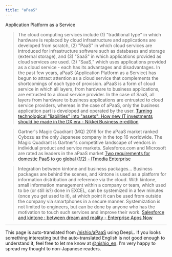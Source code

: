 ```yaml
---
title: "aPaaS"
---
```


Application Platform as a Service

> The cloud computing services include (1) "traditional type" in which hardware is replaced by cloud infrastructure and applications are developed from scratch, (2) "PaaS" in which cloud services are introduced for infrastructure software such as databases and storage (external storage), and (3) "SaaS" in which applications provided as cloud services are used. (3) "SaaS," which uses applications provided as a cloud service - each has its advantages and disadvantages.
> In the past few years, aPaaS (Application Platform as a Service) has begun to attract attention as a cloud service that complements the shortcomings of each type of provision. aPaaS is a form of cloud service in which all layers, from hardware to business applications, are entrusted to a cloud service provider. In the case of SaaS, all layers from hardware to business applications are entrusted to cloud service providers, whereas in the case of aPaaS, only the business application part is developed and operated by the user.
[Turning technological "liabilities" into "assets": How new IT investments should be made in the DX era - Nikkei Business e-edition](https://special.nikkeibp.co.jp/atclh/ONB/20/lakeel0117/)

> Gartner's Magic Quadrant (MQ) 2016 for the aPaaS market ranked Cybozu as the only Japanese company in the top 16 worldwide.
> The Magic Quadrant is Gartner's competitive landscape of vendors in individual product and service markets. Salesforce.com and Microsoft are rated as leaders in the aPaaS market
[Two requirements for domestic PaaS to go global (1/2) - ITmedia Enterprise](https://www.itmedia.co.jp/enterprise/articles/1703/06/news059.html)

> Integration between kintone and business packages... Business packages are behind the scenes, and kintone is used as a platform for information distribution and reference via the cloud.
>  With kintone, small information management within a company or team, which used to be (or still is?) done in EXCEL, can be systemized in a few minutes (once you get used to it), at which point it can be used from outside the company via smartphones in a secure manner. Systemization is not limited to engineers, but can be done by anyone who has the motivation to touch such services and improve their work.
[Salesforce and kintone : between dream and reality - Enterprise Apps Now](https://www.enterpriseappsnow.com/entry/dream-and-reality)
---
This page is auto-translated from [/nishio/aPaaS](https://scrapbox.io/nishio/aPaaS) using DeepL. If you looks something interesting but the auto-translated English is not good enough to understand it, feel free to let me know at [@nishio_en](https://twitter.com/nishio_en). I'm very happy to spread my thought to non-Japanese readers.